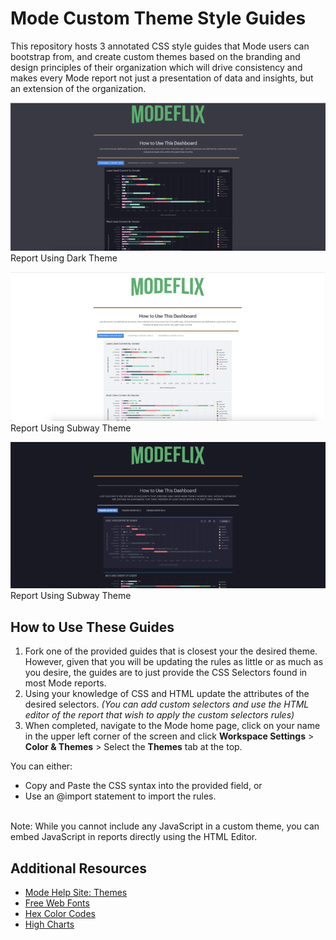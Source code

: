 # Mode Custom Theme Style Guides 
This repository hosts 3 annotated  CSS style guides that Mode users can bootstrap from, and create custom themes based on the branding and design principles of their organization which will drive consistency and makes every Mode report not just a presentation of data and insights, but an extension of the organization. 

![Report Using Dark Theme](https://github.com/ModeSolutionsSandbox/styling/blob/7c13b948ca6c8edb6a4958a6080d362edd05d5d0/Report%20Using%20Dark%20Theme.png)<br>
Report Using Dark Theme


![Report Using Subway Theme](https://github.com/ModeSolutionsSandbox/styling/blob/7c13b948ca6c8edb6a4958a6080d362edd05d5d0/Report%20Using%20Gray%20Theme.png)<br>
Report Using Subway Theme

![Report Using Subway Theme](https://github.com/ModeSolutionsSandbox/styling/blob/7c13b948ca6c8edb6a4958a6080d362edd05d5d0/Report%20Using%20Subway%20Theme.png)<br>
Report Using Subway Theme

## How to Use These Guides
1. Fork one of the provided guides that is closest your the desired theme. However, given that you will be updating the rules as little or as much as you desire, the guides are to just provide the CSS Selectors found in most Mode reports. 
2. Using your knowledge of CSS and HTML update the attributes of the desired selectors. _(You can add custom selectors and use the HTML editor of the report that wish to apply the custom selectors rules)_
3. When completed, navigate to the Mode home page, click on your name in the upper left corner of the screen and click **Workspace Settings** > **Color & Themes** > Select the **Themes** tab at the top.

You can either:

 - Copy and Paste the CSS syntax into the provided field, or 
 - Use an @import statement to import the rules. 
<br>
Note: While you cannot include any JavaScript in a custom theme, you can embed JavaScript in reports directly using the HTML Editor.


## Additional Resources 
- [Mode Help Site: Themes](https://mode.com/help/articles/organizations/#report-themes)
- [Free Web Fonts](https://fonts.google.com/)
- [Hex Color Codes](https://htmlcolorcodes.com/)
- [High Charts](https://api.highcharts.com/class-reference/)
